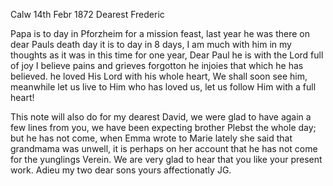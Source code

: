  Calw 14th Febr 1872
Dearest Frederic

Papa is to day in Pforzheim for a mission feast, last year he was there on dear Pauls death day it is to day in 8 days, I am much with him in my thoughts as it was in this time for one year, Dear Paul he is with the Lord full of joy I believe pains and grieves forgotton he injoies that which he has believed. he loved His Lord with his whole heart, We shall soon see him, meanwhile let us live to Him who has loved us, let us follow Him with a full heart!

This note will also do for my dearest David, we were glad to have again a few lines from you, we have been expecting brother Plebst the whole day; but he has not come, when Emma wrote to Marie lately she said that grandmama was unwell, it is perhaps on her account that he has not come for the yunglings Verein. We are very glad to hear that you like your present work. 
Adieu my two dear sons
 yours affectionatly JG.
